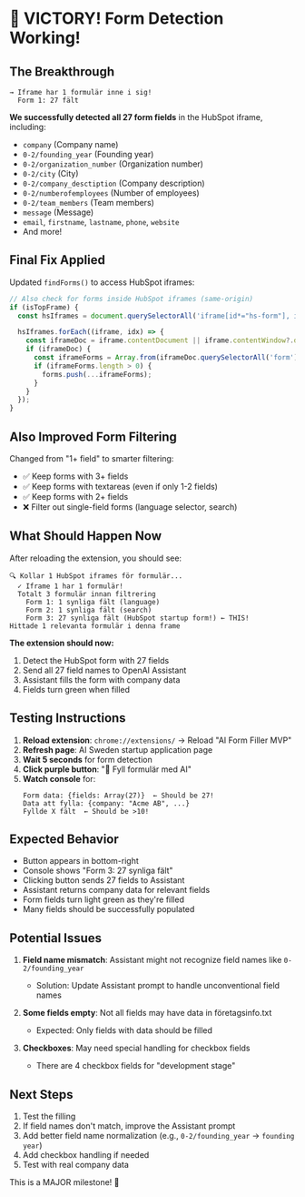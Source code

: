 # 🎉 VICTORY! Form Detection Working!

## The Breakthrough

```
→ Iframe har 1 formulär inne i sig!
  Form 1: 27 fält
```

**We successfully detected all 27 form fields** in the HubSpot iframe, including:
- `company` (Company name)
- `0-2/founding_year` (Founding year)
- `0-2/organization_number` (Organization number)
- `0-2/city` (City)
- `0-2/company_desctiption` (Company description)
- `0-2/numberofemployees` (Number of employees)
- `0-2/team_members` (Team members)
- `message` (Message)
- `email`, `firstname`, `lastname`, `phone`, `website`
- And more!

## Final Fix Applied

Updated `findForms()` to access HubSpot iframes:

```javascript
// Also check for forms inside HubSpot iframes (same-origin)
if (isTopFrame) {
  const hsIframes = document.querySelectorAll('iframe[id*="hs-form"], iframe[class*="hs-form"]');

  hsIframes.forEach((iframe, idx) => {
    const iframeDoc = iframe.contentDocument || iframe.contentWindow?.document;
    if (iframeDoc) {
      const iframeForms = Array.from(iframeDoc.querySelectorAll('form'));
      if (iframeForms.length > 0) {
        forms.push(...iframeForms);
      }
    }
  });
}
```

## Also Improved Form Filtering

Changed from "1+ field" to smarter filtering:
- ✅ Keep forms with 3+ fields
- ✅ Keep forms with textareas (even if only 1-2 fields)
- ✅ Keep forms with 2+ fields
- ❌ Filter out single-field forms (language selector, search)

## What Should Happen Now

After reloading the extension, you should see:

```
🔍 Kollar 1 HubSpot iframes för formulär...
  ✓ Iframe 1 har 1 formulär!
  Totalt 3 formulär innan filtrering
    Form 1: 1 synliga fält (language)
    Form 2: 1 synliga fält (search)
    Form 3: 27 synliga fält (HubSpot startup form!) ← THIS!
Hittade 1 relevanta formulär i denna frame
```

**The extension should now:**
1. Detect the HubSpot form with 27 fields
2. Send all 27 field names to OpenAI Assistant
3. Assistant fills the form with company data
4. Fields turn green when filled

## Testing Instructions

1. **Reload extension**: `chrome://extensions/` → Reload "AI Form Filler MVP"
2. **Refresh page**: AI Sweden startup application page
3. **Wait 5 seconds** for form detection
4. **Click purple button**: "🤖 Fyll formulär med AI"
5. **Watch console** for:
   ```
   Form data: {fields: Array(27)}  ← Should be 27!
   Data att fylla: {company: "Acme AB", ...}
   Fyllde X fält  ← Should be >10!
   ```

## Expected Behavior

- Button appears in bottom-right
- Console shows "Form 3: 27 synliga fält"
- Clicking button sends 27 fields to Assistant
- Assistant returns company data for relevant fields
- Form fields turn light green as they're filled
- Many fields should be successfully populated

## Potential Issues

1. **Field name mismatch**: Assistant might not recognize field names like `0-2/founding_year`
   - Solution: Update Assistant prompt to handle unconventional field names

2. **Some fields empty**: Not all fields may have data in företagsinfo.txt
   - Expected: Only fields with data should be filled

3. **Checkboxes**: May need special handling for checkbox fields
   - There are 4 checkbox fields for "development stage"

## Next Steps

1. Test the filling
2. If field names don't match, improve the Assistant prompt
3. Add better field name normalization (e.g., `0-2/founding_year` → `founding year`)
4. Add checkbox handling if needed
5. Test with real company data

This is a MAJOR milestone! 🚀
